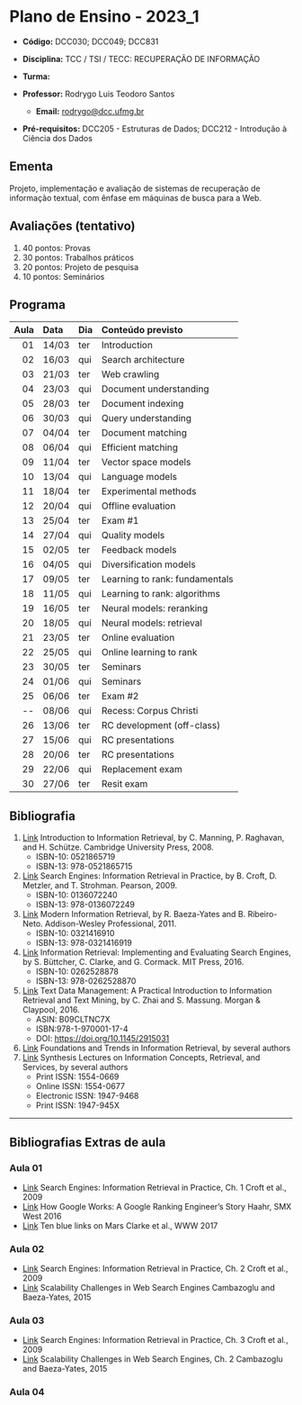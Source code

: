 # Plano de Ensino - 2023_1

- **Código:** DCC030; DCC049; DCC831
- **Disciplina:** TCC / TSI / TECC: RECUPERAÇÃO DE INFORMAÇÃO
- **Turma:**
- **Professor:** Rodrygo Luis Teodoro Santos
  - **Email:** <rodrygo@dcc.ufmg.br>

- **Pré-requisitos:** DCC205 - Estruturas de Dados; DCC212 - Introdução à Ciência dos Dados

## Ementa

Projeto, implementação e avaliação de sistemas de recuperação de informação textual, com ênfase em máquinas de busca para a Web.

## Avaliações (tentativo)

1. 40 pontos: Provas
2. 30 pontos: Trabalhos práticos
3. 20 pontos: Projeto de pesquisa
4. 10 pontos: Seminários

## Programa

| Aula | Data  | Dia  | Conteúdo previsto              |
| ---: | :---- | :--- | :----------------------------- |
|   01 | 14/03 | ter  | Introduction                   |
|   02 | 16/03 | qui  | Search architecture            |
|   03 | 21/03 | ter  | Web crawling                   |
|   04 | 23/03 | qui  | Document understanding         |
|   05 | 28/03 | ter  | Document indexing              |
|   06 | 30/03 | qui  | Query understanding            |
|   07 | 04/04 | ter  | Document matching              |
|   08 | 06/04 | qui  | Efficient matching             |
|   09 | 11/04 | ter  | Vector space models            |
|   10 | 13/04 | qui  | Language models                |
|   11 | 18/04 | ter  | Experimental methods           |
|   12 | 20/04 | qui  | Offline evaluation             |
|   13 | 25/04 | ter  | Exam #1                        |
|   14 | 27/04 | qui  | Quality models                 |
|   15 | 02/05 | ter  | Feedback models                |
|   16 | 04/05 | qui  | Diversification models         |
|   17 | 09/05 | ter  | Learning to rank: fundamentals |
|   18 | 11/05 | qui  | Learning to rank: algorithms   |
|   19 | 16/05 | ter  | Neural models: reranking       |
|   20 | 18/05 | qui  | Neural models: retrieval       |
|   21 | 23/05 | ter  | Online evaluation              |
|   22 | 25/05 | qui  | Online learning to rank        |
|   23 | 30/05 | ter  | Seminars                       |
|   24 | 01/06 | qui  | Seminars                       |
|   25 | 06/06 | ter  | Exam #2                        |
|   -- | 08/06 | qui  | Recess: Corpus Christi         |
|   26 | 13/06 | ter  | RC development (off-class)     |
|   27 | 15/06 | qui  | RC presentations               |
|   28 | 20/06 | ter  | RC presentations               |
|   29 | 22/06 | qui  | Replacement exam               |
|   30 | 27/06 | ter  | Resit exam                     |

## Bibliografia

1. [Link][Bib_1] Introduction to Information Retrieval, by C. Manning, P. Raghavan, and H. Schütze. Cambridge University Press, 2008.
    - ISBN-10: 0521865719
    - ISBN-13: 978-0521865715
2. [Link][Bib_2] Search Engines: Information Retrieval in Practice, by B. Croft, D. Metzler, and T. Strohman. Pearson, 2009.
    - ISBN-10: 0136072240
    - ISBN-13: 978-0136072249
3. [Link][Bib_3] Modern Information Retrieval, by R. Baeza-Yates and B. Ribeiro-Neto. Addison-Wesley Professional, 2011.
    - ISBN-10: 0321416910
    - ISBN-13: 978-0321416919
4. [Link][Bib_4] Information Retrieval: Implementing and Evaluating Search Engines, by S. Büttcher, C. Clarke, and G. Cormack. MIT Press, 2016.
    - ISBN-10: 0262528878
    - ISBN-13: 978-0262528870
5. [Link][Bib_5] Text Data Management: A Practical Introduction to Information Retrieval and Text Mining, by C. Zhai and S. Massung. Morgan & Claypool, 2016.
    - ASIN: B09CLTNC7X
    - ISBN:978-1-970001-17-4
    - DOI: <https://doi.org/10.1145/2915031>
6. [Link][Bib_6] Foundations and Trends in Information Retrieval, by several authors
7. [Link][Bib_7] Synthesis Lectures on Information Concepts, Retrieval, and Services, by several authors
    - Print ISSN: 1554-0669
    - Online ISSN: 1554-0677
    - Electronic ISSN: 1947-9468
    - Print ISSN: 1947-945X

[Bib_1]: <https://www.amazon.com/Introduction-Information-Retrieval-Christopher-Manning/dp/0521865719>
[Bib_2]: <https://www.amazon.com/Search-Engines-Information-Retrieval-Practice/dp/0136072240>
[Bib_3]: <https://www.amazon.com/Modern-Information-Retrieval-Concepts-Technology/dp/0321416910>
[Bib_4]: <https://www.amazon.com/Information-Retrieval-Implementing-Evaluating-Engines/dp/0262528878>
[Bib_5]: <http://www.morganclaypoolpublishers.com/catalog_Orig/product_info.php?products_id=954>
[Bib_6]: <https://www.nowpublishers.com/INR>
[Bib_7]: <https://www.springer.com/series/16907>

---

## Bibliografias Extras de aula

### Aula 01

- [Link][Bib_Aula_01_1] Search Engines: Information Retrieval in Practice, Ch. 1 Croft et al., 2009
- [Link][Bib_Aula_01_2] How Google Works: A Google Ranking Engineer’s Story Haahr, SMX West 2016
- [Link][Bib_Aula_01_3] Ten blue links on Mars Clarke et al., WWW 2017

[Bib_Aula_01_1]: https://www.amazon.com/Search-Engines-Information-Retrieval-Practice/dp/0136072240
[Bib_Aula_01_2]: https://youtu.be/iJPu4vHETXw
[Bib_Aula_01_3]: https://dl.acm.org/doi/10.1145/3038912.3052625

### Aula 02

- [Link][Bib_Aula_02_1] Search Engines: Information Retrieval in Practice, Ch. 2 Croft et al., 2009
- [Link][Bib_Aula_02_2] Scalability Challenges in Web Search Engines Cambazoglu and Baeza-Yates, 2015

[Bib_Aula_02_1]: https://www.amazon.com/Search-Engines-Information-Retrieval-Practice/dp/0136072240
[Bib_Aula_02_2]: https://link.springer.com/book/10.1007/978-3-031-02298-2

### Aula 03

- [Link][Bib_Aula_03_1] Search Engines: Information Retrieval in Practice, Ch. 3 Croft et al., 2009
- [Link][Bib_Aula_03_2] Scalability Challenges in Web Search Engines, Ch. 2 Cambazoglu and Baeza-Yates, 2015

[Bib_Aula_03_1]: https://www.amazon.com/Search-Engines-Information-Retrieval-Practice/dp/0136072240
[Bib_Aula_03_2]: https://link.springer.com/book/10.1007/978-3-031-02298-2

### Aula 04
